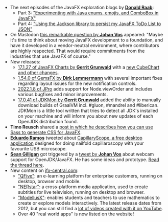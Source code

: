 * The next episodes of the JavaFX exploration blogs by [**Donald Raab**](https://twitter.com/TheDonRaab):
  * Part 3: ["Experimenting with Java enums, emojis, and ComboBox in JavaFX"](https://medium.com/javarevisited/experimenting-with-java-enums-emojis-and-combobox-in-javafx-2c12492cf65)
  * Part 4: ["Using the Jackson library to persist my JavaFX ToDo List to JSON"](https://donraab.medium.com/using-the-jackson-library-to-persist-my-javafx-todo-list-to-json-8a4b31917c09)
* On Mastodon [this remarkable question by **Johan Vos**](https://mastodon.social/@johanvos/109444928640623866) appeared: "Maybe it's time to think about moving JavaFX development to a foundation, and have it developed in a vendor-neutral environment, where contributors are highly respected.
  That would require commitments from the industries that use JavaFX of course."
* New releases:
  * [17.1.27 of JavaFX Charts by **Gerrit Grunwald**](https://mastodon.social/@hansolo_/109448566675747821) with a [new CubeChart and other changes](https://github.com/HanSolo/charts/releases).
  * [1.54.0 of GemsFX by **Dirk Lemmermann**](https://twitter.com/dlemmermann/status/1598711714056380416?t=NgELT-PWpj05xVadgJI7zA&s=09) with several important fixes regarding layout issues for the new notification controls.
  * [2022.1.8 of JPro](https://www.jpro.one/docs/current/3.1/2022.1.X) adds support for Node.viewOrder and includes various bugfixes and minor improvements.
  * [17.0.41 of JDKMon by **Gerrit Grunwald**](https://github.com/HanSolo/JDKMon/releases/tag/17.0.41) added the ability to manually download builds of GraalVM incl. #gluon, #mandrel and #liberican. JDKMon is a little tool written that tries to detect all JDK's installed on your machine and will inform you about new updates of each OpenJDK distribution found.
* **Timo Reusch** shared a [post in which he describes how you can use Sass to generate CSS for JavaFX](https://dev.to/timo_reusch/using-sass-in-your-javafx-project-hf0).
* [**Eduardo Ramos**](https://twitter.com/eduramiba) tweeted about [CapillaryScope, a free desktop application](https://en.capillary.io/software/capillaryscope/) designed for doing nailfold capillaroscopy with your favourite USB microscope.
* [**Sean Gilligan**](https://twitter.com/msgilligan) got triggered by a [tweet by **Johan Vos**](https://twitter.com/johanvos/status/1599049042285064192) about webcam support for OpenJDK/JavaFX. He has some ideas and prototype. [Read the thread here](https://twitter.com/msgilligan/status/1600214413684150272).
* New content on [jfx-central.com](https://www.jfx-central.com):
  * ["QFive"](https://www.jfx-central.com/real_world/qfive): an e-learning platform for enterprise customers, running on desktop, browser and mobile.
  * ["NERstar"](https://www.jfx-central.com/real_world/nerstar): a cross-platform media application, used to create subtitles for live television, running on desktop and browser.
  * ["ModellusX"](https://www.jfx-central.com/real_world/modellusx): enables students and teachers to use mathematics to create or explore models interactively. The latest release dates from 2012, but you can still find a [lot of videos created with it on YouTube](https://www.youtube.com/results?search_query=modellus).
  * Over 40 "real world apps" is now listed on the website!